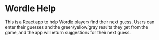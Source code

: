 # Wordle Help

This is a React app to help Wordle players find their next guess. 
Users can enter their guesses and the green/yellow/gray results they get from the game, 
and the app will return suggestions for their next guess.